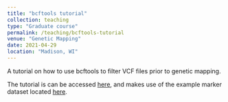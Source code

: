 ```yaml
---
title: "bcftools tutorial"
collection: teaching
type: "Graduate course"
permalink: /teaching/bcftools-tutorial
venue: "Genetic Mapping"
date: 2021-04-29
location: "Madison, WI"
---
```


A tutorial on how to use bcftools to filter VCF files prior to genetic mapping.

The tutorial is can be accessed [here](http://shbrainard.github.io/files/filtering_demo.sh), and makes use of the example marker dataset located [here](http://shbrainard.github.io/files/unfiltered.vcf.gz).
